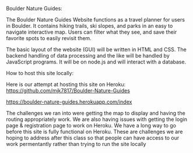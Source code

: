 Boulder Nature Guides:

The Boulder Nature Guides Website functions as a travel planner for users in Boulder. It contains hiking trails, ski slopes, and  parks 
in an easy to navigate interactive map. Users can filter what they see, and save their favorite spots to easily revisit them.

The basic layout of the website (GUI) will be written in HTML and CSS. 
The backend handling of data processing and the like will be handled by JavaScript programs. It will be on node.js and will interact with a database.

How to host this site locally:


Here is our attempt at hosting this site on Heroku:
https://github.com/mjk7817/Boulder-Nature-Guides



https://boulder-nature-guides.herokuapp.com/index

The challenges we ran into were getting the map to display and having the routing appropriately work. We are also having issues with getting the login page & registration page to work on Heroku. We have a long way to go before this site is fully functional on Heroku.  These are challenges we are hoping to address after this class so that people can have access to our work permentantly rather than trying to run the site locally 
